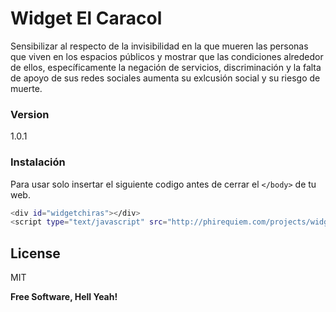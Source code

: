 # Widget El Caracol
Sensibilizar al respecto de la invisibilidad en la que mueren las personas que viven en los espacios públicos y mostrar que las condiciones alrededor de ellos, específicamente la negación de servicios, discriminación y la falta de apoyo de sus redes sociales aumenta su exlcusión social y su riesgo de muerte.
### Version
1.0.1
### Instalación
Para usar solo insertar el siguiente codigo antes de cerrar el ```</body>``` de tu web.
```sh
<div id="widgetchiras"></div>
<script type="text/javascript" src="http://phirequiem.com/projects/widget/demo/chirawid.js"></script>
```
License
----
MIT

**Free Software, Hell Yeah!**
